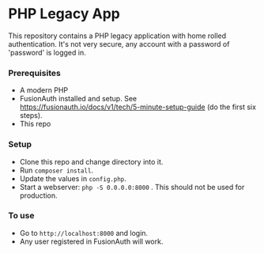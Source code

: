 # PHP Legacy App

This repository contains a PHP legacy application with home rolled authentication. It's not very secure, any account with a password of 'password' is logged in.

### Prerequisites

* A modern PHP
* FusionAuth installed and setup. See https://fusionauth.io/docs/v1/tech/5-minute-setup-guide (do the first six steps).
* This repo

### Setup

* Clone this repo and change directory into it.
* Run `composer install`.
* Update the values in `config.php`.
* Start a webserver: `php -S 0.0.0.0:8000` . This should not be used for production.

### To use

* Go to `http://localhost:8000` and login. 
* Any user registered in FusionAuth will work.
